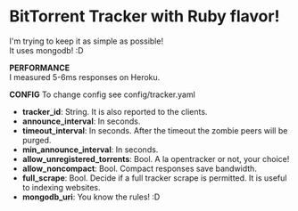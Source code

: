 # BitTorrent Tracker with Ruby flavor!
I'm trying to keep it as simple as possible!  
It uses mongodb! :D  

__PERFORMANCE__  
I measured 5-6ms responses on Heroku.  

__CONFIG__
To change config see config/tracker.yaml
* **tracker_id**: String. It is also reported to the clients.
* **announce_interval**: In seconds.
* **timeout_interval**: In seconds. After the timeout the zombie peers will be purged.
* **min_announce_interval**: In seconds.
* **allow_unregistered_torrents**: Bool. A la opentracker or not, your choice!
* **allow_noncompact**: Bool. Compact responses save bandwidth.
* **full_scrape**: Bool. Decide if a full tracker scrape is permitted. It is useful to indexing websites.
* **mongodb_uri**: You know the rules! :D